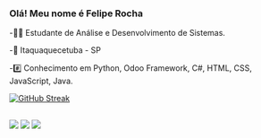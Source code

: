 ### Olá! Meu nome é Felipe Rocha

-🧑‍🏫 Estudante de Análise e Desenvolvimento de Sistemas.

-📍 Itaquaquecetuba - SP

-#️⃣ Conhecimento em Python, Odoo Framework, C#, HTML, CSS, JavaScript, Java.

 [![GitHub Streak](https://github-readme-streak-stats.herokuapp.com?user=feliperocha00&theme=windows-dark&locale=pt_BR)](https://git.io/streak-stats)


  ##
  
<div>
  <a href = "mailto:felipe.pessoal0909@gmail.com"><img src="https://img.shields.io/badge/Gmail-D14836?style=for-the-badge&logo=gmail&logoColor=white" target="_blank"></a>
  <a href="https://www.linkedin.com/in/felipe-rocha-dias-aa2327219"><img src="https://img.shields.io/badge/LinkedIn-0077B5?style=for-the-badge&logo=linkedin&logoColor=white"></a>
  <a href="https://steamcommunity.com/id/Dias2000/"><img src="https://img.shields.io/badge/Steam-000000?style=for-the-badge&logo=steam&logoColor=white">
</div>
